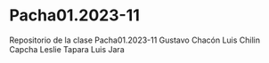 # Pacha01.2023-11
Repositorio de la clase Pacha01.2023-11
Gustavo Chacón
Luis Chilin Capcha
Leslie Tapara
Luis Jara
